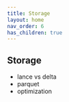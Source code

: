 ```yaml
---
title: Storage
layout: home
nav_order: 6
has_children: true
---
```


## Storage

- lance vs delta
- parquet
- optimization

